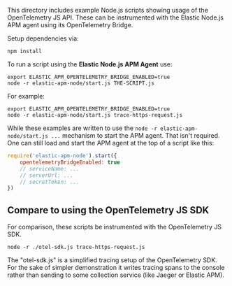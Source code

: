 This directory includes example Node.js scripts showing usage of the
OpenTelemetry JS API. These can be instrumented with the Elastic Node.js APM
agent using its OpenTelemetry Bridge.

Setup dependencies via:

    npm install

To run a script using the **Elastic Node.js APM Agent** use:

    export ELASTIC_APM_OPENTELEMETRY_BRIDGE_ENABLED=true
    node -r elastic-apm-node/start.js THE-SCRIPT.js

For example:

    export ELASTIC_APM_OPENTELEMETRY_BRIDGE_ENABLED=true
    node -r elastic-apm-node/start.js trace-https-request.js

While these examples are written to use the `node -r elastic-apm-node/start.js ...`
mechanism to start the APM agent. That isn't required. One can still load and
start the APM agent at the top of a script like this:

```js
require('elastic-apm-node').start({
    opentelemetryBridgeEnabled: true
    // serviceName: ...
    // serverUrl: ...
    // secretToken: ...
})
```

## Compare to using the OpenTelemetry JS SDK

For comparison, these scripts be instrumented with the OpenTelemetry JS SDK.

    node -r ./otel-sdk.js trace-https-request.js

The "otel-sdk.js" is a simplified tracing setup of the OpenTelemetry SDK. For
the sake of simpler demonstration it writes tracing spans to the console rather
than sending to some collection service (like Jaeger or Elastic APM).

